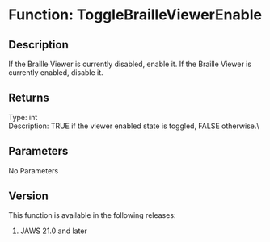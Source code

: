# Function: ToggleBrailleViewerEnable

## Description

If the Braille Viewer is currently disabled, enable it. If the Braille
Viewer is currently enabled, disable it.

## Returns

Type: int\
Description: TRUE if the viewer enabled state is toggled, FALSE
otherwise.\

## Parameters

No Parameters

## Version

This function is available in the following releases:

1.  JAWS 21.0 and later
